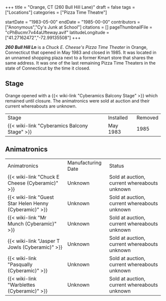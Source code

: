 +++
title = "Orange, CT (260 Bull Hill Lane)"
draft = false
tags = ["Locations"]
categories = ["Pizza Time Theatre"]


startDate = "1983-05-00"
endDate = "1985-00-00"
contributors = ["Anonymous","Cy's Junk at School"]
citations = []
pageThumbnailFile = "cPhBucmr7v44aUfteway.avif"
latitudeLongitude = ["41.27162472","-72.99135508"]
+++

***260 Bull Hill Ln*** is a *Chuck E. Cheese's Pizza Time Theater* in Orange, Connecticut that opened in May 1983 and closed in 1985. It was located in an unnamed shopping plaza next to a former Kmart store that shares the same address. It was one of the last remaining Pizza Time Theaters in the state of Connecticut by the time it closed.

## Stage

Orange opened with a {{< wiki-link "Cyberamics Balcony Stage" >}} which remained until closure. The animatronics were sold at auction and their current whereabouts are unknown.

|                                                    |           |         |
|----------------------------------------------------|-----------|---------|
| Stage                                              | Installed | Removed |
| {{< wiki-link "Cyberamics Balcony Stage" >}} | May 1983  | 1985    |

## Animatronics

|                                                              |                    |                                              |
|--------------------------------------------------------------|--------------------|----------------------------------------------|
| Animatronics                                                 | Manufacturing Date | Status                                       |
| {{< wiki-link "Chuck E Cheese (Cyberamic)" >}}         | Unknown            | Sold at auction, current whereabouts unknown |
| {{< wiki-link "Guest Star Helen Henny (Cyberamic)" >}} | Unknown            | Sold at auction, current whereabouts unknown |
| {{< wiki-link "Mr Munch (Cyberamic)" >}}               | Unknown            | Sold at auction, current whereabouts unknown |
| {{< wiki-link "Jasper T Jowls (Cyberamic)" >}}         | Unknown            | Sold at auction, current whereabouts unknown |
| {{< wiki-link "Pasqually (Cyberamic)" >}}              | Unknown            | Sold at auction, current whereabouts unknown |
| {{< wiki-link "Warblettes (Cyberamic)" >}}             | Unknown            | Sold at auction, current whereabouts unknown |